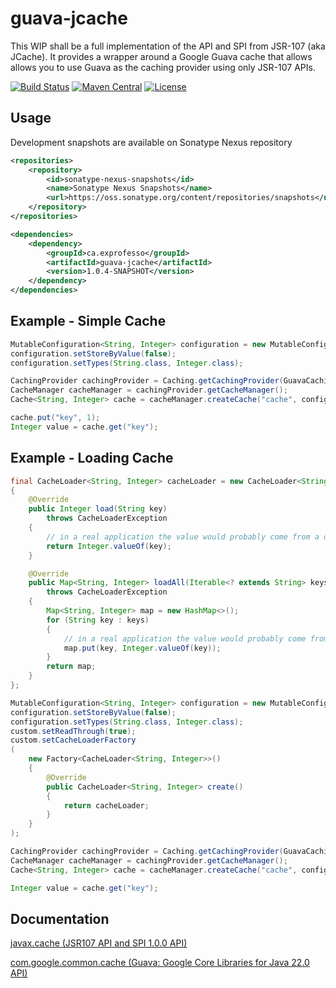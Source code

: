 guava-jcache
============

This WIP shall be a full implementation of the API and SPI from JSR-107 (aka JCache). It provides a wrapper around a Google Guava cache that allows allows you to use Guava as the caching provider using only JSR-107 APIs.

[![Build Status](https://travis-ci.org/ocafebabe/guava-jcache.svg)](https://travis-ci.org/ocafebabe/guava-jcache)
[![Maven Central](https://maven-badges.herokuapp.com/maven-central/ca.exprofesso/guava-jcache/badge.svg)](https://maven-badges.herokuapp.com/maven-central/ca.exprofesso/guava-jcache/)
[![License](http://img.shields.io/:license-apache-brightgreen.svg)](http://www.apache.org/licenses/LICENSE-2.0.html)

## Usage

Development snapshots are available on Sonatype Nexus repository

```xml
<repositories>
    <repository>
        <id>sonatype-nexus-snapshots</id>
        <name>Sonatype Nexus Snapshots</name>
        <url>https://oss.sonatype.org/content/repositories/snapshots</url>
    </repository>
</repositories>

<dependencies>
    <dependency>
        <groupId>ca.exprofesso</groupId>
        <artifactId>guava-jcache</artifactId>
        <version>1.0.4-SNAPSHOT</version>
    </dependency>
</dependencies>
```

## Example - Simple Cache

```java
MutableConfiguration<String, Integer> configuration = new MutableConfiguration<>();
configuration.setStoreByValue(false);
configuration.setTypes(String.class, Integer.class);

CachingProvider cachingProvider = Caching.getCachingProvider(GuavaCachingProvider.class.getName());
CacheManager cacheManager = cachingProvider.getCacheManager();
Cache<String, Integer> cache = cacheManager.createCache("cache", configuration);

cache.put("key", 1);
Integer value = cache.get("key");
```

## Example - Loading Cache

```java
final CacheLoader<String, Integer> cacheLoader = new CacheLoader<String, Integer>()
{
    @Override
    public Integer load(String key)
        throws CacheLoaderException
    {
        // in a real application the value would probably come from a database...
        return Integer.valueOf(key);
    }

    @Override
    public Map<String, Integer> loadAll(Iterable<? extends String> keys)
        throws CacheLoaderException
    {
        Map<String, Integer> map = new HashMap<>();
        for (String key : keys)
        {
            // in a real application the value would probably come from a database...
            map.put(key, Integer.valueOf(key));
        }
        return map;
    }
};

MutableConfiguration<String, Integer> configuration = new MutableConfiguration<>();
configuration.setStoreByValue(false);
configuration.setTypes(String.class, Integer.class);
custom.setReadThrough(true);
custom.setCacheLoaderFactory
(
    new Factory<CacheLoader<String, Integer>>()
    {
        @Override
        public CacheLoader<String, Integer> create()
        {
            return cacheLoader;
        }
    }
);

CachingProvider cachingProvider = Caching.getCachingProvider(GuavaCachingProvider.class.getName());
CacheManager cacheManager = cachingProvider.getCacheManager();
Cache<String, Integer> cache = cacheManager.createCache("cache", configuration);

Integer value = cache.get("key");
```

## Documentation

[javax.cache (JSR107 API and SPI 1.0.0 API)](http://ignite.apache.org/jcache/1.0.0/javadoc/javax/cache/package-summary.html)

[com.google.common.cache (Guava: Google Core Libraries for Java 22.0 API)](http://google.github.io/guava/releases/22.0/api/docs/com/google/common/cache/package-summary.html)
